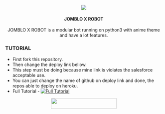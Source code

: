 <p align="center">
  <img src="https://i.postimg.cc/0N7rPccr/IMG-20230918-152414-199.jpg">
</p>

<h4><p align="center"> JOMBLO X ROBOT </p></h4>

<p align="center">JOMBLO X ROBOT is a modular bot running on python3 with anime theme and have a lot features.</p>



### TUTORIAL

- First fork this repository.
- Then change the deploy link bellow.
- This step must be doing because mine link is violates the salesforce acceptable use.
- You can just change the name of github on deploy link and done, the repos able to deploy on heroku.
- Full Tutorial - [![Full Tutorial](https://img.shields.io/badge/Watch%20Now-blue)](https://youtu.be/GMaYMYhf_Vk)

<p align="center"><a href="https://dashboard.heroku.com/new?template=https://github.com/Radenihbos/NASXROBOT"> <img 
src="https://img.shields.io/badge/Deploy%20To%20Heroku-red?style=flat&logo=heroku" width="210" height="34.45" /></a></p>


```

